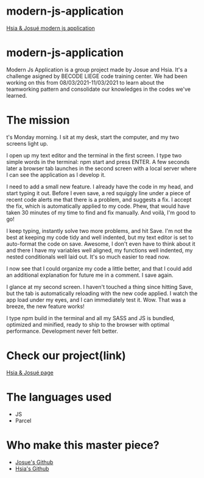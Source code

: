 # modern-js-application

[Hsia & Josué modern js application](https://josue-u.github.io/modern-js-application/)

# modern-js-application

Modern Js Application is a group project made by Josue and Hsia. It's a challenge asigned by BECODE LIEGE code training center. We had been working on this from 08/03/2021-11/03/2021 to learn about the teamworking pattern and consolidate our knowledges in the codes we've learned.

# The mission

t's Monday morning. I sit at my desk, start the computer, and my two screens light up.

I open up my text editor and the terminal in the first screen. I type two simple words in the terminal: npm start and press ENTER. A few seconds later a browser tab launches in the second screen with a local server where I can see the application as I develop it.

I need to add a small new feature. I already have the code in my head, and start typing it out. Before I even save, a red squiggly line under a piece of recent code alerts me that there is a problem, and suggests a fix. I accept the fix, which is automatically applied to my code. Phew, that would have taken 30 minutes of my time to find and fix manually. And voilà, I'm good to go!

I keep typing, instantly solve two more problems, and hit Save. I'm not the best at keeping my code tidy and well indented, but my text editor is set to auto-format the code on save. Awesome, I don't even have to think about it and there I have my variables well aligned, my functions well indented, my nested conditionals well laid out. It's so much easier to read now.

I now see that I could organize my code a little better, and that I could add an additional explanation for future me in a comment. I save again.

I glance at my second screen. I haven't touched a thing since hitting Save, but the tab is automatically reloading with the new code applied. I watch the app load under my eyes, and I can immediately test it. Wow. That was a breeze, the new feature works!

I type npm build in the terminal and all my SASS and JS is bundled, optimized and minified, ready to ship to the browser with optimal performance. Development never felt better.

# Check our project(link)

[Hsia & Josué page]()

# The languages used

- JS
- Parcel

# Who make this master piece?

- [Josue's Github](https://github.com/Josue-U)
- [Hsia's Github](https://github.com/yunhsiaho)
